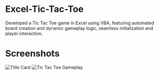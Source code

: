 # Excel-Tic-Tac-Toe

Developed a Tic Tac Toe game in Excel using VBA, featuring automated board creation and dynamic gameplay logic, seamless initialization and player interaction.

# Screenshots

![Title Card](https://i.ibb.co/3pvYgt7/Excel-Tic-Tac-Toe-1.jpg)
![Tic Tac Toe Gameplay](https://i.ibb.co/gjKv9BJ/Excel-Tic-Tac-Toe-2.jpg)


